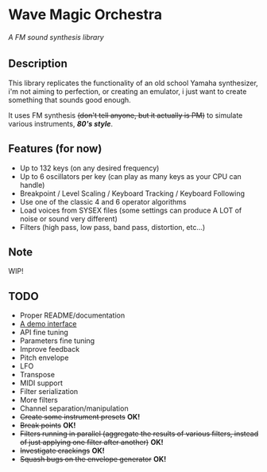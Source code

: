 # Wave Magic Orchestra
###### A FM sound synthesis library


## Description
This library replicates the functionality of an old school Yamaha synthesizer, i'm not aiming to perfection, or creating an emulator, i just want to create something that sounds good enough.

It uses FM synthesis ~~(don't tell anyone, but it actually is PM)~~ to simulate various instruments, ***80's style***.


## Features (for now)
* Up to 132 keys (on any desired frequency)
* Up to 6 oscillators per key (can play as many keys as your CPU can handle)
* Breakpoint / Level Scaling / Keyboard Tracking / Keyboard Following
* Use one of the classic 4 and 6 operator algorithms
* Load voices from SYSEX files (some settings can produce A LOT of noise or sound very different)
* Filters (high pass, low pass, band pass, distortion, etc...)


## Note
WIP!


## TODO
* Proper README/documentation
* [A demo interface](https://github.com/jbatistareis/wmo-operator)
* API fine tuning
* Parameters fine tuning
* Improve feedback
* Pitch envelope
* LFO
* Transpose
* MIDI support
* Filter serialization
* More filters
* Channel separation/manipulation
* ~~Create some instrument presets~~ **OK!**
* ~~Break points~~ **OK!**
* ~~Filters running in parallel (aggregate the results of various filters, instead of just applying one filter after another)~~ **OK!**
* ~~Investigate crackings~~ **OK!**
* ~~Squash bugs on the envelope generator~~ **OK!**